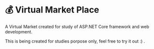 # :moneybag: Virtual Market Place
A Virtual Market created for study of ASP.NET Core framework and web development.

This is being created for studies porpose only, feel free to try it out :) . 
